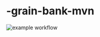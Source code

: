 # -grain-bank-mvn
![example workflow](https://github.com/LuisF1904/grain-bank-mvn/actions/workflows/ci.yml/badge.svg)
